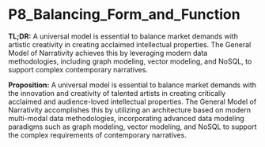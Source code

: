 
# P8_Balancing_Form_and_Function

**TL;DR:** A universal model is essential to balance market demands with artistic creativity in creating acclaimed intellectual properties. The General Model of Narrativity achieves this by leveraging modern data methodologies, including graph modeling, vector modeling, and NoSQL, to support complex contemporary narratives.

**Proposition:** A universal model is essential to balance market demands with the innovation and creativity of talented artists in creating critically acclaimed and audience-loved intellectual properties. The General Model of Narrativity accomplishes this by utilizing an architecture based on modern multi-modal data methodologies, incorporating advanced data modeling paradigms such as graph modeling, vector modeling, and NoSQL to support the complex requirements of contemporary narratives.